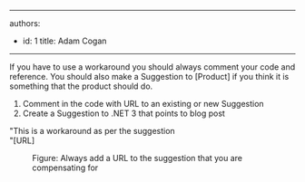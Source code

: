 

---
authors:
  - id: 1
    title: Adam Cogan
---




<span class='intro'> <p>If you have to use a workaround you should always comment your code and reference. You should also make a Suggestion to [Product] if you think it is something that the product should do.</p><ol><li>Comment in the code with URL to an existing or new Suggestion</li><li>Create a Suggestion to .NET 3 that points to blog post<br></li></ol> </span>

<p></p><p class="ssw15-rteElement-GreyBox">&quot;This is a&#160;workaround&#160;as per the suggestion&#160;<br>&quot;[URL]</p><dd class="ssw15-rteElement-FigureNormal">Figure&#58; Always add a URL to the suggestion that you are compensating for<br></dd>


